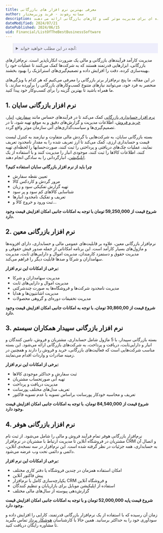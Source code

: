 ```yaml
---
title: معرفی بهترین نرم افزار های بازرگانی
author: سمانه رشوند - فربد وزیرمختار
description: این مقاله پنج نرم افزار برتر در زمینه نرم افزارهای بازرگانی را معرفی می کند که امکانات گسترده ای برای مدیریت موثر کسب و کارهای بازرگانی ارائه می دهند. 
dateModified: 2024/07/21
datePublished: 2024/06/15
uid: Financial/ListOfTheBestBusinessSoftware
---
```


<blockquote style="background-color:#eeeefc; padding:0.5rem">
<details>
  <summary>آنچه در این مطلب خواهید خواند:</summary>
    <li>نرم افزار بازرگانی سایان</li>
    <li>نرم افزار بازرگانی معین</li>
    <li>نرم افزار بازرگانی سپیدار</li>
    <li>نرم افزار بازرگانی هوفر</li>
</details>
</blockquote>

مدیریت کارآمد فرآیندهای بازرگانی و مالی یک ضرورت انکارناپذیر است. 
نرم‌افزارهای بازرگانی، ابزارهایی قدرتمند هستند که به شرکت‌ها کمک می‌کنند تا عملیات خود را بهینه‌سازی کرده، دقت را افزایش داده و تصمیم‌گیری‌های استراتژیک را بهبود بخشند. 

در این مقاله، ما پنج نرم‌افزار برتر بازرگانی را معرفی می‌کنیم که هر کدام با ویژگی‌های منحصر به فرد خود، می‌توانند نیازهای متنوع کسب‌وکارهای بازرگانی را برآورده سازند. با ما همراه باشید تا بهترین گزینه را برای کسب‌وکار خود پیدا کنید.

## 1. نرم افزار بازرگانی سایان

<a href="https://www.hooshkar.com/Software/Sayan/Package/Commerce" target="_blank">نرم افزار حسابداری بازرگانی</a> کمک می‌کند تا در فرآیندهای حساس مانند <a href="https://www.hooshkar.com/Software/Sayan/Module/CustomerOrders" target="_blank">سفارش</a>، <a href="https://www.hooshkar.com/Software/Sayan/Module/Inventory" target="_blank">انبار</a>، <a href="https://www.hooshkar.com/Software/Sayan/Module/PurchaseAndSale" target="_blank">خرید و فروش</a>، اطلاعات مدیریت و گزارش‌های دقیق و به موقع تهیه شود، تا در تصمیم‌گیری‌ها و سیاست‌گذاری‌های آتی سازمان موثر واقع گردد. 

بسته بازرگانی سایان، به شرکت‌هایی با گردش مالی‌ متفاوت و نیازمند به کنترل لیست قیمت و حسابداری ارزی، کمک می‌کند تا ارز تعریف شده را به مقدار نامحدود تعریف نمایند، عملیات چک‌های دریافتی و پرداختی را ثبت کنند، صورت‌حسابها را لحظه‌ای تهیه کنند، اطلاعات کالاها را ثبت کنند، موجودی انبار را مدیریت کنند و با استفاده از یک <a href="https://www.hooshkar.com/Software/Sayan/Module/Application" target="_blank">اپلیکیشن</a>، انبارگردانی را به سادگی انجام دهند.

**چرا باید از نرم افزار بازرگانی سایان استفاده کنیم؟**

-	تعیین نقطه سفارش 
-	مرور گردش و کاردکس کالا 
-	تهیه گزارش تفکیکی سود و زیان
-	شناسایی کالاهای کم سود و پر سود 
-	تعریف و تفکیک نامحدود انبارها
-	ثبت ورود و خروج کالا و... 

**شروع قیمت از 59,250,000 تومان با توجه به امکانات جانبی امکان افزایش قیمت وجود دارد.**

## 2.	نرم افزار بازرگانی معین
نرم‌افزار بازرگانی معین، علاوه بر قابلیت‌های عمومی مالی و حسابداری، دارای افزونه‌ها و ماژول‌های بسیار کارآمد است. این برنامه امکاناتی از جمله صدور فیش حقوقی و مدیریت حقوق و دستمزد کارمندان، مدیریت اموال و دارایی‌های ثابت، مدیریت سهامداران و شرکا و صدها قابلیت دیگر را فراهم می‌کند.

**برخی از امکانات این نرم افزار:**

-	مدیریت سهامداران و شرکا
-	مدیریت اموال و دارایی‌های ثابت
-	مدیریت نامحدود شرکت‌ها و فروشگاه‌ها به صورت چندشرکتی 
-	مدیریت اشانتیون‌ها و هدایا
-	مدیریت تخفیفات دوره‌ای و گروهی محصولات

**شروع قیمت از 30,860,00 تومان، با توجه به امکانات جانبی امکان افزایش قیمت وجود دارد.**

## 3.	نرم افزار بازرگانی سپیدار همکاران سیستم

بسته بازرگانی سپیدار، با 5 ماژول شامل حسابداری، مشتریان و فروش، تامین کنندگان و انبار و دارایی‌ثابت، دریافت و پرداخت، به شرکت‌های بازرگانی ارائه می‌شود. این بسته مناسب شرکت‌هایی است که فعالیت‌های بازرگانی، خرید و فروش را دارند و همچنین در زمینه صادرات و واردات اقدام می‌نمایند.

**برخی از امکانات این نرم افزار:**

-	ثبت سفارش و حداکثر موجودی کالاها
-	تهیه آنی صورتحساب مشتریان
-	مدیریت دریافت و پرداخت
-	تعریف مدل‌های مختلف پورسانت
-	تعریف و محاسبه خودکار پورسانت براساس تسویه یا عدم تسویه فاکتور

**شروع قیمت از 84,540,000 تومان، با توجه به امکانات جانبی امکان افزایش قیمت وجود دارد.**

## 4.	نرم افزار بازرگانی هوفر

نرم‌افزار بازرگانی هوفر تمام فرآیند فروش و مالی را شامل می‌شود. از ثبت نام مشتریان در فروشگاه آنلاین تا مدیریت ارتباط با مشتریان در نرم‌افزار CRM و اتصال آن به حسابداری، همه جزئیات در نظر گرفته شده است. این نرم‌افزار در سه نسخه‌ی آنلاین، دائمی و دائمی تحت وب عرضه می‌شود.

**برخی از امکانات این نرم افزار:**

-	امکان استفاده همزمان در چندین فروشگاه یا دفتر کاری مختلف
-	پیش فاکتور آنلاین
-	یکپارچه‌سازی کامل با نرم‌افزار CRM و فروشگاه آنلاین
-	استفاده از اپلیکیشن موبایل برای بازاریابان و تنظیم کنندگان
-	گزارش‌دهی پیوسته از سال‌های مالی مختلف

**شروع قیمت پایه 52,000,000 تومان و با توجه به امکانات جانبی امکان افزایش قیمت وجود دارد.**

زمان آن رسیده که با استفاده از یک نرم‌افزار بازرگانی قدرتمند، کارایی را افزایش داده و سودآوری خود را به حداکثر برسانید. 
همین حالا با کارشناسان <a href="https://www.hooshkar.com" target="_blank">هوشکار پرداز</a> تماس بگیرید تا مشاوره رایگان دریافت کنید.